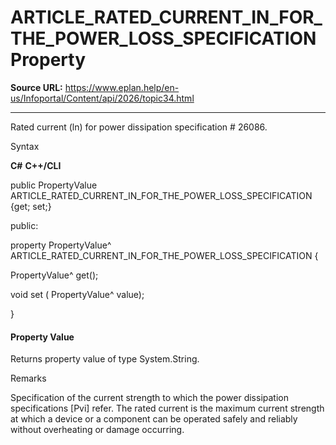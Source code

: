 # ARTICLE_RATED_CURRENT_IN_FOR_THE_POWER_LOSS_SPECIFICATION Property

**Source URL:** https://www.eplan.help/en-us/Infoportal/Content/api/2026/topic34.html

---

Rated current (ln) for power dissipation specification # 26086.

Syntax

**C#**
**C++/CLI**


public PropertyValue ARTICLE_RATED_CURRENT_IN_FOR_THE_POWER_LOSS_SPECIFICATION {get; set;}

public:

property PropertyValue^ ARTICLE_RATED_CURRENT_IN_FOR_THE_POWER_LOSS_SPECIFICATION {

   PropertyValue^ get();

   void set (    PropertyValue^ value);

}


#### Property Value

Returns property value of type System.String.

Remarks

Specification of the current strength to which the power dissipation specifications [Pvi] refer. The rated current is the maximum current strength at which a device or a component can be operated safely and reliably without overheating or damage occurring.
